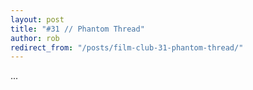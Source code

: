 ```yaml
---
layout: post
title: "#31 // Phantom Thread"
author: rob
redirect_from: "/posts/film-club-31-phantom-thread/"
---
```


...
